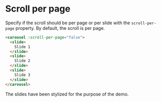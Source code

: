 # Scroll per page

Specify if the scroll should be per page or per slide with the `scroll-per-page` property.
By default, the scroll is per page.

```html
<carousel :scroll-per-page="false">
  <slide>
    Slide 1
  </slide>
  <slide>
    Slide 2
  </slide>
  <slide>
    Slide 3
  </slide>
</carousel>
```

The slides have been stylized for the purpose of the demo.